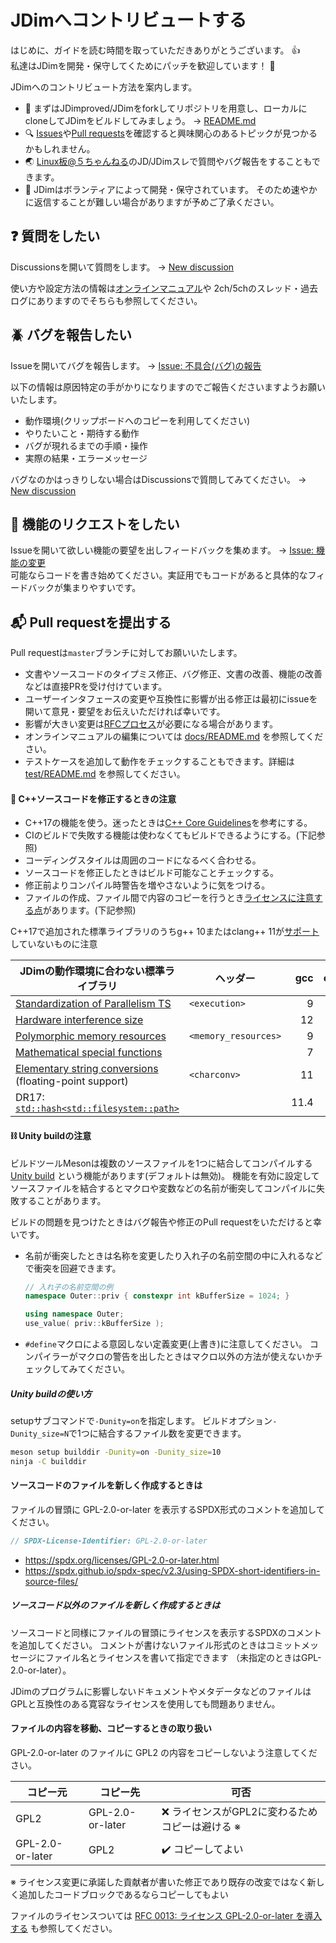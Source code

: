 <!-- SPDX-License-Identifier: FSFAP -->
# JDimへコントリビュートする

はじめに、ガイドを読む時間を取っていただきありがとうございます。 :+1:  
私達はJDimを開発・保守してくためにパッチを歓迎しています！ :revolving_hearts:

JDimへのコントリビュート方法を案内します。

* :beginner: まずはJDimproved/JDimをforkしてリポジトリを用意し、ローカルにcloneしてJDimをビルドしてみましょう。
  → [README.md][readme-md]
* :mag: [Issues][issues]や[Pull requests][pull-requests]を確認すると興味関心のあるトピックが見つかるかもしれません。
* :earth_asia: [Linux板@５ちゃんねる][linux-5ch]のJD/JDimスレで質問やバグ報告をすることもできます。
* :heart_decoration: JDimはボランティアによって開発・保守されています。
  そのため速やかに返信することが難しい場合がありますが予めご了承ください。


## :question: 質問をしたい
Discussionsを開いて質問をします。 → [New discussion][new-discussion]

使い方や設定方法の情報は[オンラインマニュアル][manual]や
2ch/5chのスレッド・過去ログにありますのでそちらも参照してください。


## :beetle: バグを報告したい
Issueを開いてバグを報告します。 → [Issue: 不具合(バグ)の報告][new-bug-report]

以下の情報は原因特定の手がかりになりますのでご報告くださいますようお願いいたします。

* 動作環境(クリップボードへのコピーを利用してください)
* やりたいこと・期待する動作
* バグが現れるまでの手順・操作
* 実際の結果・エラーメッセージ

バグなのかはっきりしない場合はDiscussionsで質問してみてください。 → [New discussion][new-discussion]


## :muscle: 機能のリクエストをしたい
Issueを開いて欲しい機能の要望を出しフィードバックを集めます。 → [Issue: 機能の変更][new-feature-request]  
可能ならコードを書き始めてください。実証用でもコードがあると具体的なフィードバックが集まりやすいです。


## :mailbox_with_mail: Pull requestを提出する

Pull requestは`master`ブランチに対してお願いいたします。

* 文書やソースコードのタイプミス修正、バグ修正、文書の改善、機能の改善などは直接PRを受け付けています。
* ユーザーインタフェースの変更や互換性に影響が出る修正は最初にissueを開いて意見・要望をお伝えいただければ幸いです。
* 影響が大きい変更は[RFCプロセス][rfcs]が必要になる場合があります。
* オンラインマニュアルの編集については [docs/README.md][docs-readme] を参照してください。
* テストケースを追加して動作をチェックすることもできます。詳細は [test/README.md][test-readme] を参照してください。

#### :pencil: C++ソースコードを修正するときの注意

* C++17の機能を使う。迷ったときは[C++ Core Guidelines][isocpp]を参考にする。
* CIのビルドで失敗する機能は使わなくてもビルドできるようにする。(下記参照)
* コーディングスタイルは周囲のコードになるべく合わせる。
* ソースコードを修正したときはビルド可能なことチェックする。
* 修正前よりコンパイル時警告を増やさないように気をつける。
* ファイルの作成、ファイル間で内容のコピーを行うとき[ライセンスに注意する点](#notice-about-license)があります。(下記参照)

C++17で追加された標準ライブラリのうちg++ 10またはclang++ 11が[サポート][support]していないものに注意

| JDimの動作環境に合わない標準ライブラリ | ヘッダー | gcc | clang |
| --- | --- | ---:| ---:|
| [Standardization of Parallelism TS][cpp17exe] | `<execution>` | 9 | n/a |
| [Hardware interference size][cpp17his]  | | 12 | 19 |
| [Polymorphic memory resources][cpp17pmr] | `<memory_resources>` | 9 | 16 |
| [Mathematical special functions][cpp17math] | | 7 | n/a |
| [Elementary string conversions][cpp17conv] (floating-point support) | `<charconv>` | 11 | n/a |
| DR17: [`std::hash<std::filesystem::path>`][cpp17fspathhash] | | 11.4  | 17 |

[readme-md]: https://github.com/JDimproved/JDim/tree/master/README.md
[issues]: https://github.com/JDimproved/JDim/issues
[pull-requests]: https://github.com/JDimproved/JDim/pulls
[linux-5ch]: https://mao.5ch.net/linux/
[new-discussion]: https://github.com/JDimproved/JDim/discussions/new
[new-bug-report]: https://github.com/JDimproved/JDim/issues/new?assignees=&labels=bug&template=bug-report.md&title=
[new-feature-request]: https://github.com/JDimproved/JDim/issues/new?assignees=&labels=feature&template=feature-request.md&title=
[manual]: https://jdimproved.github.io/JDim/
[rfcs]: https://github.com/JDimproved/rfcs
[docs-readme]: https://github.com/JDimproved/JDim/tree/master/docs/README.md
[test-readme]: https://github.com/JDimproved/JDim/tree/master/test/README.md
[isocpp]: https://isocpp.github.io/CppCoreGuidelines/CppCoreGuidelines
[support]: https://en.cppreference.com/w/cpp/compiler_support/17
[cpp17exe]: https://en.cppreference.com/w/cpp/header/execution
[cpp17his]: https://en.cppreference.com/w/cpp/thread/hardware_destructive_interference_size
[cpp17pmr]: https://en.cppreference.com/w/cpp/header/memory_resource
[cpp17math]: https://en.cppreference.com/w/cpp/numeric/special_functions
[cpp17conv]: https://en.cppreference.com/w/cpp/header/charconv
[cpp17fspathhash]: https://en.cppreference.com/w/cpp/filesystem/path/hash

#### :chains: Unity buildの注意
ビルドツールMesonは複数のソースファイルを1つに結合してコンパイルする
[Unity build][meson-unity-build] という機能があります(デフォルトは無効)。
機能を有効に設定してソースファイルを結合するとマクロや変数などの名前が衝突してコンパイルに失敗することがあります。

ビルドの問題を見つけたときはバグ報告や修正のPull requestをいただけると幸いです。

* 名前が衝突したときは名称を変更したり入れ子の名前空間の中に入れるなどで衝突を回避できます。
  ```cpp
  // 入れ子の名前空間の例
  namespace Outer::priv { constexpr int kBufferSize = 1024; }

  using namespace Outer;
  use_value( priv::kBufferSize );
  ```
* `#define`マクロによる意図しない定義変更(上書き)に注意してください。
  コンパイラーがマクロの警告を出したときはマクロ以外の方法が使えないかチェックしてみてください。

##### Unity buildの使い方
setupサブコマンドで`-Dunity=on`を指定します。
ビルドオプション`-Dunity_size=N`で1つに結合するファイル数を変更できます。
```sh
meson setup builddir -Dunity=on -Dunity_size=10
ninja -C builddir
```

[meson-unity-build]: https://mesonbuild.com/Unity-builds.html


<a name="notice-about-license"></a>
#### ソースコードのファイルを新しく作成するときは
ファイルの冒頭に GPL-2.0-or-later を表示するSPDX形式のコメントを追加してください。
```cpp
// SPDX-License-Identifier: GPL-2.0-or-later
```

- <https://spdx.org/licenses/GPL-2.0-or-later.html>
- <https://spdx.github.io/spdx-spec/v2.3/using-SPDX-short-identifiers-in-source-files/>

##### ソースコード以外のファイルを新しく作成するときは
ソースコードと同様にファイルの冒頭にライセンスを表示するSPDXのコメントを追加してください。
コメントが書けないファイル形式のときはコミットメッセージにファイル名とライセンスを書いて指定できます
（未指定のときはGPL-2.0-or-later）。

JDimのプログラムに影響しないドキュメントやメタデータなどのファイルはGPLと互換性のある寛容なライセンスを使用しても問題ありません。


#### ファイルの内容を移動、コピーするときの取り扱い
GPL-2.0-or-later のファイルに GPL2 の内容をコピーしないよう注意してください。

コピー元 | コピー先 | 可否
--- | --- | ---
GPL2 | GPL-2.0-or-later | :x: ライセンスがGPL2に変わるためコピーは避ける &#8251;
GPL-2.0-or-later | GPL2 | :heavy_check_mark: コピーしてよい

&#8251; ライセンス変更に承諾した貢献者が書いた修正であり既存の改変ではなく新しく追加したコードブロックであるならコピーしてもよい

ファイルのライセンスついては [RFC 0013: ライセンス GPL-2.0-or-later を導入する][rfc0013] も参照してください。

[rfc0013]: https://github.com/JDimproved/rfcs/tree/master/docs/0013-introduce-license-gpl-2.0-or-later.md
